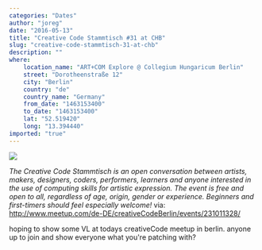 ```yaml
---
categories: "Dates"
author: "joreg"
date: "2016-05-13"
title: "Creative Code Stammtisch #31 at CHB"
slug: "creative-code-stammtisch-31-at-chb"
description: ""
where: 
    location_name: "ART+COM Explore @ Collegium Hungaricum Berlin"
    street: "Dorotheenstraße 12"
    city: "Berlin"
    country: "de"
    country_name: "Germany"
    from_date: "1463153400"
    to_date: "1463153400"
    lat: "52.519420"
    long: "13.394440"
imported: "true"
---
```



![](http://photos1.meetupstatic.com/photos/event/7/3/2/0/600_449849472.jpeg)

*The Creative Code Stammtisch is an open conversation between artists, makers, designers, coders, performers, learners and anyone interested in the use of computing skills for artistic expression. The event is free and open to all, regardless of age, origin, gender or experience. Beginners and first-timers should feel especially welcome!*
via: http://www.meetup.com/de-DE/creativeCodeBerlin/events/231011328/

hoping to show some VL at todays creativeCode meetup in berlin. anyone up to join and show everyone what you're patching with?